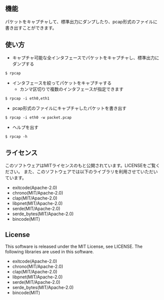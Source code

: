## 機能
パケットをキャプチャして、標準出力にダンプしたり、pcap形式のファイルに書き出すことができます。

## 使い方
- キャプチャ可能な全インタフェースでパケットをキャプチャし、標準出力にダンプする
```
$ rpcap
```
- インタフェースを絞ってパケットをキャプチャする
  - カンマ区切りで複数のインタフェースが指定できます
```
$ rpcap -i eth0,eth1
```
- pcap形式のファイルにキャプチャしたパケットを書き出す
```
$ rpcap -i eth0 -w packet.pcap
```
- ヘルプを出す
```
$ rpcap -h
```

## ライセンス
このソフトウェアはMITライセンスのもと公開されています。LICENSEをご覧ください。
また、このソフトウェアでは以下のライブラリを利用させていただいています。
- exitcode(Apache-2.0)
- chrono(MIT/Apache-2.0)
- clap(MIT/Apache-2.0)
- libpnet(MIT/Apache-2.0)
- serde(MIT/Apache-2.0)
- serde_bytes(MIT/Apache-2.0)
- bincode(MIT)

## License
This software is released under the MIT License, see LICENSE.
The following libraries are used in this software.
- exitcode(Apache-2.0)
- chrono(MIT/Apache-2.0)
- clap(MIT/Apache-2.0)
- libpnet(MIT/Apache-2.0)
- serde(MIT/Apache-2.0)
- serde_bytes(MIT/Apache-2.0)
- bincode(MIT)